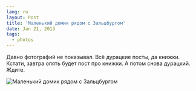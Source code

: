 ```yaml
---
lang: ru
layout: Post
title: 'Маленький домик рядом с Зальцбургом'
date: Jan 21, 2013
tags:
  - photos
---
```


Давно фотографий не показывал. Всё дурацкие посты, да книжки. Кстати, завтра опять будет пост про книжки. А потом снова дурацкий. Ждите.

![Маленький домик рядом с Зальцбургом](photo://2012-05-20_5D_9799_Artem_Sapegin)

